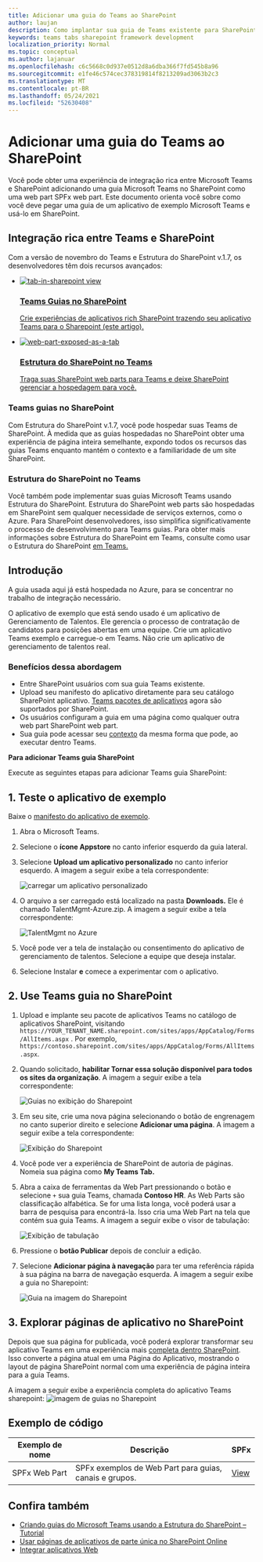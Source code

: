 ```yaml
---
title: Adicionar uma guia do Teams ao SharePoint
author: laujan
description: Como implantar sua guia de Teams existente para SharePoint como uma web part Estrutura do SharePoint web part.
keywords: teams tabs sharepoint framework development
localization_priority: Normal
ms.topic: conceptual
ms.author: lajanuar
ms.openlocfilehash: c6c5668c0d937e0512d8a6dba366f7fd545b8a96
ms.sourcegitcommit: e1fe46c574cec378319814f8213209ad3063b2c3
ms.translationtype: MT
ms.contentlocale: pt-BR
ms.lasthandoff: 05/24/2021
ms.locfileid: "52630408"
---
```

# <a name="add-teams-tab-to-sharepoint"></a>Adicionar uma guia do Teams ao SharePoint 

Você pode obter uma experiência de integração rica entre Microsoft Teams e SharePoint adicionando uma guia Microsoft Teams no SharePoint como uma web part SPFx web part. Este documento orienta você sobre como você deve pegar uma guia de um aplicativo de exemplo Microsoft Teams e usá-lo em SharePoint. 

## <a name="rich-integration-between-teams-and-sharepoint"></a>Integração rica entre Teams e SharePoint

Com a versão de novembro do Teams e Estrutura do SharePoint v.1.7, os desenvolvedores têm dois recursos avançados:

<ul  class="panelContent cardsC">
<li>
    <a href="#introduction">
        <div class="cardSize">
            <div class="cardPadding">
                <div class="card">
                    <div class="cardImageOuter">
                        <div class="cardImage bgdAccent1">
                            <img src="~/assets/images/tabs/tabs-in-sharepoint/image084.png" alt="tab-in-sharepoint view"/>
                        </div>
                    </div>
                    <div class="cardText">
                        <h3>Teams Guias no SharePoint</h3>
                        <p>Crie experiências de aplicativos rich SharePoint trazendo seu aplicativo Teams para o Sharepoint (este artigo).</p>
                    </div>
                </div>
            </div>
        </div>
    </a>
</li>
<li>
    <a href="/sharepoint/dev/spfx/web-parts/get-started/using-web-part-as-ms-teams-tab">
        <div class="cardSize">
            <div class="cardPadding">
                <div class="card">
                    <div class="cardImageOuter">
                        <div class="cardImage bgdAccent1">
                            <img src="~/assets/images/tabs/tabs-in-sharepoint/SharePoint-web-part-exposed-as-a-Tab-in-Microsoft-Teams.png" alt="web-part-exposed-as-a-tab" />
                        </div>
                    </div>
                    <div class="cardText">
                        <h3>Estrutura do SharePoint no Teams</h3>
                        <p>Traga suas SharePoint web parts para Teams e deixe SharePoint gerenciar a hospedagem para você.</p>
                    </div>
                </div>
            </div>
        </div>
    </a>
</li>
</ul>

### <a name="teams-tabs-in-sharepoint"></a>Teams guias no SharePoint

Com Estrutura do SharePoint v.1.7, você pode hospedar suas Teams de SharePoint. À medida que as guias hospedadas  no SharePoint obter uma experiência de página inteira semelhante, expondo todos os recursos das guias Teams enquanto mantém o contexto e a familiaridade de um site SharePoint.

### <a name="sharepoint-framework-in-teams"></a>Estrutura do SharePoint no Teams

Você também pode implementar suas guias Microsoft Teams usando Estrutura do SharePoint. Estrutura do SharePoint web parts são hospedadas em SharePoint sem qualquer necessidade de serviços externos, como o Azure. Para SharePoint desenvolvedores, isso simplifica significativamente o processo de desenvolvimento para Teams guias. Para obter mais informações sobre Estrutura do SharePoint em Teams, consulte como usar o Estrutura do SharePoint [em Teams.](/sharepoint/dev/spfx/web-parts/get-started/using-web-part-as-ms-teams-tab)

## <a name="introduction"></a>Introdução

A guia usada aqui já está hospedada no Azure, para se concentrar no trabalho de integração necessário.

O aplicativo de exemplo que está sendo usado é um aplicativo de Gerenciamento de Talentos. Ele gerencia o processo de contratação de candidatos para posições abertas em uma equipe. Crie um aplicativo Teams exemplo e carregue-o em Teams. Não crie um aplicativo de gerenciamento de talentos real.

### <a name="benefits-of-this-approach"></a>Benefícios dessa abordagem

* Entre SharePoint usuários com sua guia Teams existente.
* Upload seu manifesto do aplicativo diretamente para seu catálogo SharePoint aplicativo. [Teams pacotes de aplicativos](~/concepts/build-and-test/apps-package.md) agora são suportados por SharePoint.
* Os usuários configuram a guia em uma página como qualquer outra web part SharePoint web part.
* Sua guia pode acessar seu [contexto](~/tabs/how-to/access-teams-context.md) da mesma forma que pode, ao executar dentro Teams.

**Para adicionar Teams guia SharePoint**

Execute as seguintes etapas para adicionar Teams guia SharePoint:

## <a name="1-test-the-sample-app"></a>1. Teste o aplicativo de exemplo

Baixe o [manifesto do aplicativo de exemplo](https://github.com/MicrosoftDocs/msteams-docs/raw/master/msteams-platform/assets/downloads/TalentMgmt-Azure.zip).

1. Abra o Microsoft Teams.
1. Selecione o **ícone Appstore** no canto inferior esquerdo da guia lateral.
1. Selecione **Upload um aplicativo personalizado** no canto inferior esquerdo. A imagem a seguir exibe a tela correspondente:  

    ![carregar um aplicativo personalizado](~/assets/images/tabs/tabs-in-sharepoint/upload-custom-app.png)

1. O arquivo a ser carregado está localizado na pasta **Downloads.** Ele é chamado TalentMgmt-Azure.zip. A imagem a seguir exibe a tela correspondente:
 
    ![TalentMgmt no Azure](~/assets/images/tabs/tabs-in-sharepoint/talentmgmt-azure.png)

1. Você pode ver a tela de instalação ou consentimento do aplicativo de gerenciamento de talentos. Selecione a equipe que deseja instalar. 
1. Selecione Instalar **e** comece a experimentar com o aplicativo.

## <a name="2-use-teams-tab-in-sharepoint"></a>2. Use Teams guia no SharePoint

1. Upload e implante seu pacote de aplicativos Teams no catálogo de aplicativos SharePoint, visitando `https://YOUR_TENANT_NAME.sharepoint.com/sites/apps/AppCatalog/Forms/AllItems.aspx` . Por exemplo, `https://contoso.sharepoint.com/sites/apps/AppCatalog/Forms/AllItems.aspx`.

1. Quando solicitado, **habilitar Tornar essa solução disponível para todos os sites da organização**.
A imagem a seguir exibe a tela correspondente:

   ![Guias no exibição do Sharepoint](~/assets/images/tabs/tabs-in-sharepoint/image065.png)

1. Em seu site, crie uma nova página selecionando o botão de engrenagem no canto superior direito e selecione **Adicionar uma página**.
A imagem a seguir exibe a tela correspondente:

   ![Exibição do Sharepoint](~/assets/images/tabs/tabs-in-sharepoint/image066.png)

1. Você pode ver a experiência de SharePoint de autoria de páginas. Nomeia sua página como **My Teams Tab.**

1. Abra a caixa de ferramentas da Web Part pressionando o botão e selecione `+` sua guia Teams, chamada **Contoso HR**. As Web Parts são classificação alfabética. Se for uma lista longa, você poderá usar a barra de pesquisa para encontrá-la. Isso cria uma Web Part na tela que contém sua guia Teams. A imagem a seguir exibe o visor de tabulação:

   ![Exibição de tabulação](~/assets/images/tabs/tabs-in-sharepoint/image071.png)

1. Pressione o **botão Publicar** depois de concluir a edição.

1. Selecione **Adicionar página à navegação** para ter uma referência rápida à sua página na barra de navegação esquerda. A imagem a seguir exibe a guia no Sharepoint: 

   ![Guia na imagem do Sharepoint](~/assets/images/tabs/tabs-in-sharepoint/image073.png)

## <a name="3-explore-app-pages-in-sharepoint"></a>3. Explorar páginas de aplicativo no SharePoint

Depois que sua página for publicada, você poderá explorar transformar seu aplicativo Teams em uma experiência mais [completa dentro SharePoint](/sharepoint/dev/spfx/web-parts/single-part-app-pages). Isso converte a página atual em uma Página do Aplicativo, mostrando o layout de página SharePoint normal com uma experiência de página inteira para a guia Teams. 

A imagem a seguir exibe a experiência completa do aplicativo Teams sharepoint: ![ imagem de guias no Sharepoint](~/assets/images/tabs/tabs-in-sharepoint/image085.png)

## <a name="code-sample"></a>Exemplo de código
| **Exemplo de nome** | **Descrição** | **SPFx** |
|-----------------|-----------------|----------|
| SPFx Web Part | SPFx exemplos de Web Part para guias, canais e grupos. | [View](https://github.com/OfficeDev/Microsoft-Teams-Samples/tree/main/samples/tab-channel-group/spfx)

## <a name="see-also"></a>Confira também

* [Criando guias do Microsoft Teams usando a Estrutura do SharePoint – Tutorial](/sharepoint/dev/spfx/web-parts/get-started/using-web-part-as-ms-teams-tab)
* [Usar páginas de aplicativos de parte única no SharePoint Online](/sharepoint/dev/spfx/web-parts/single-part-app-pages)
* [Integrar aplicativos Web](~/samples/integrate-web-apps-overview.md)
